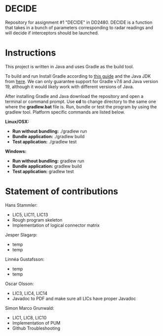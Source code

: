 # DECIDE
Repository for assignment #1 "DECIDE" in DD2480. DECIDE is a function that takes in a bunch of parameters corresponding to radar readings and will decide if interceptors should be launched.

# Instructions
This project is written in Java and uses Gradle as the build tool.  
  
To build and run
Install Gradle according to [this guide](https://docs.gradle.org/current/samples/sample_building_java_applications.html) and the Java JDK from [here](https://www.oracle.com/java/technologies/downloads/). We can only guarantee support for Gradle v7.6 and Java version 19, although it would likely work with different versions of Java.  

After installing Gradle and Java download the repository and open a terminal or command prompt. Use **cd** to change directory to the same one where the **gradlew.bat** file is. Run, bundle or test the program by using the gradlew tool. Platform specific commands are listed below.

**Linux/OSX:**  
- **Run without bundling:** ./gradlew run  
- **Bundle application:** ./gradlew build  
- **Test application:** ./gradlew test  
  
**Windows:** 
- **Run without bundling:** gradlew run  
- **Bundle application:** gradlew build  
- **Test application:** gradlew test  

# Statement of contributions

Hans Stammler:
- LIC5, LIC11, LIC13
- Rough program skeleton
- Implementation of logical connector matrix

Jesper Slagarp:
- temp
- temp

Linnéa Gustafsson:
- temp
- temp

Oscar Olsson: 
- LIC3, LIC4, LIC14
- Javadoc to PDF and make sure all LICs have proper Javadoc

Simon Marco Grunwald:
- LIC1, LIC8, LIC10
- Implementation of PUM
- Github Troubleshooting
